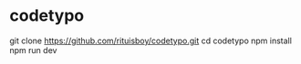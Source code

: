# codetypo


git clone https://github.com/rituisboy/codetypo.git
cd codetypo
npm install 
npm run dev